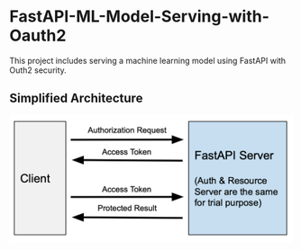 # FastAPI-ML-Model-Serving-with-Oauth2

This project includes serving a machine learning model using FastAPI with Outh2 security.



## Simplified Architecture

![Communication steps between client and FastAPI server](.gitbook/assets/image.png)

